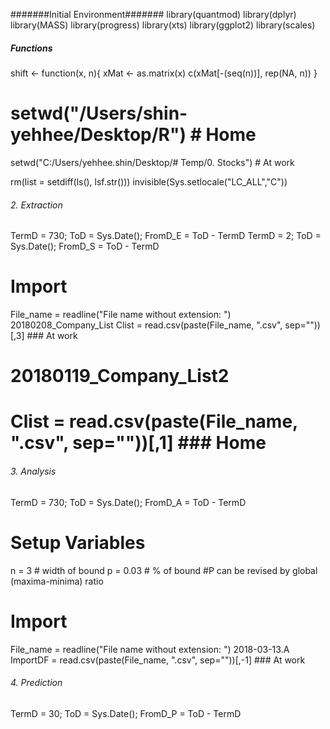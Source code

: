 #######Initial Environment#######
library(quantmod)
library(dplyr)
library(MASS)
library(progress)
library(xts)
library(ggplot2)
library(scales)

##### Functions #####
shift <- function(x, n){
xMat <- as.matrix(x)
c(xMat[-(seq(n))], rep(NA, n))
}

# setwd("/Users/shin-yehhee/Desktop/R") # Home
setwd("C:/Users/yehhee.shin/Desktop/# Temp/0. Stocks") # At work

rm(list = setdiff(ls(), lsf.str()))
invisible(Sys.setlocale("LC_ALL","C"))

###### 2. Extraction ######
TermD = 730; ToD = Sys.Date(); FromD_E = ToD - TermD
TermD = 2; ToD = Sys.Date(); FromD_S = ToD - TermD
# Import
File_name = readline("File name without extension: ")
20180208_Company_List
Clist = read.csv(paste(File_name, ".csv", sep=""))[,3] ### At work
# 20180119_Company_List2
# Clist = read.csv(paste(File_name, ".csv", sep=""))[,1] ### Home


###### 3. Analysis ######
TermD = 730; ToD = Sys.Date(); FromD_A = ToD - TermD
# Setup Variables
n = 3 # width of bound
p = 0.03 # % of bound
#P can be revised by global (maxima-minima) ratio
# Import
File_name = readline("File name without extension: ")
2018-03-13.A
ImportDF = read.csv(paste(File_name, ".csv", sep=""))[,-1] ### At work


###### 4. Prediction ######
TermD = 30; ToD = Sys.Date(); FromD_P = ToD - TermD
